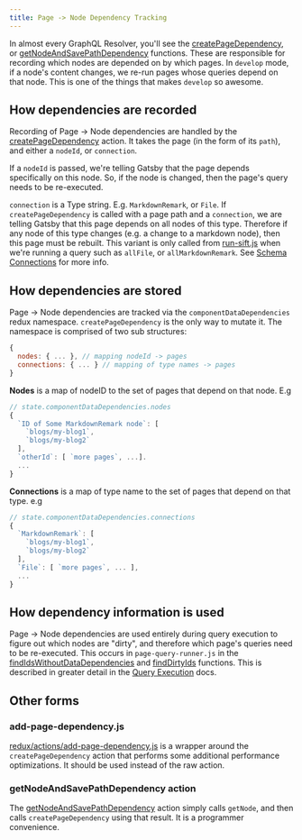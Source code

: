 ```yaml
---
title: Page -> Node Dependency Tracking
---
```


In almost every GraphQL Resolver, you'll see the [createPageDependency](https://github.com/gatsbyjs/gatsby/blob/master/packages/gatsby/src/redux/actions.js#L788), or [getNodeAndSavePathDependency](https://github.com/gatsbyjs/gatsby/blob/master/packages/gatsby/src/redux/index.js#L198) functions. These are responsible for recording which nodes are depended on by which pages. In `develop` mode, if a node's content changes, we re-run pages whose queries depend on that node. This is one of the things that makes `develop` so awesome.

## How dependencies are recorded

Recording of Page -> Node dependencies are handled by the [createPageDependency](https://github.com/gatsbyjs/gatsby/blob/master/packages/gatsby/src/redux/actions.js#L788) action. It takes the page (in the form of its `path`), and either a `nodeId`, or `connection`.

If a `nodeId` is passed, we're telling Gatsby that the page depends specifically on this node. So, if the node is changed, then the page's query needs to be re-executed.

`connection` is a Type string. E.g. `MarkdownRemark`, or `File`. If `createPageDependency` is called with a page path and a `connection`, we are telling Gatsby that this page depends on all nodes of this type. Therefore if any node of this type changes (e.g. a change to a markdown node), then this page must be rebuilt. This variant is only called from [run-sift.js](https://github.com/gatsbyjs/gatsby/blob/master/packages/gatsby/src/schema/run-sift.js#L264) when we're running a query such as `allFile`, or `allMarkdownRemark`. See [Schema Connections](/docs/schema-connections/) for more info.

## How dependencies are stored

Page -> Node dependencies are tracked via the `componentDataDependencies` redux namespace. `createPageDependency` is the only way to mutate it. The namespace is comprised of two sub structures:

```javascript
{
  nodes: { ... }, // mapping nodeId -> pages
  connections: { ... } // mapping of type names -> pages
}
```

**Nodes** is a map of nodeID to the set of pages that depend on that node. E.g

```javascript
// state.componentDataDependencies.nodes
{
  `ID of Some MarkdownRemark node`: [
    `blogs/my-blog1`,
    `blogs/my-blog2`
  ],
  `otherId`: [ `more pages`, ...].
  ...
}
```

**Connections** is a map of type name to the set of pages that depend on that type. e.g

```javascript
// state.componentDataDependencies.connections
{
  `MarkdownRemark`: [
    `blogs/my-blog1`,
    `blogs/my-blog2`
  ],
  `File`: [ `more pages`, ... ],
  ...
}
```

## How dependency information is used

Page -> Node dependencies are used entirely during query execution to figure out which nodes are "dirty", and therefore which page's queries need to be re-executed. This occurs in `page-query-runner.js` in the [findIdsWithoutDataDependencies](https://github.com/gatsbyjs/gatsby/blob/master/packages/gatsby/src/internal-plugins/query-runner/page-query-runner.js#L89) and [findDirtyIds](https://github.com/gatsbyjs/gatsby/blob/master/packages/gatsby/src/internal-plugins/query-runner/page-query-runner.js#L171) functions. This is described in greater detail in the [Query Execution](/docs/query-execution/) docs.

## Other forms

### add-page-dependency.js

[redux/actions/add-page-dependency.js](https://github.com/gatsbyjs/gatsby/blob/master/packages/gatsby/src/redux/actions/add-page-dependency.js) is a wrapper around the `createPageDependency` action that performs some additional performance optimizations. It should be used instead of the raw action.

### getNodeAndSavePathDependency action

The [getNodeAndSavePathDependency](https://github.com/gatsbyjs/gatsby/blob/master/packages/gatsby/src/redux/index.js#L198) action simply calls `getNode`, and then calls `createPageDependency` using that result. It is a programmer convenience.
